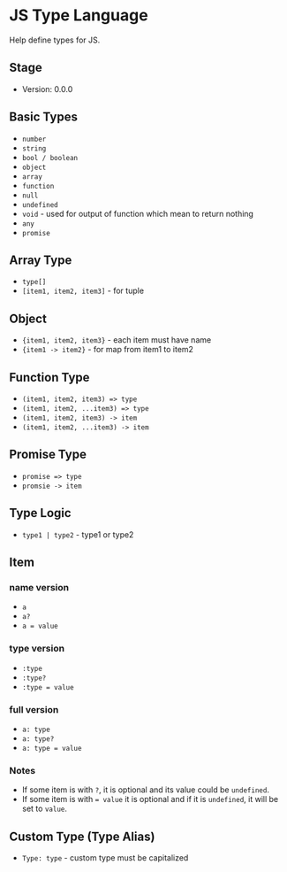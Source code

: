 # JS Type Language

Help define types for JS.

## Stage

- Version: 0.0.0

## Basic Types

- `number`
- `string`
- `bool / boolean`
- `object`
- `array`
- `function`
- `null`
- `undefined`
- `void` - used for output of function which mean to return nothing
- `any`
- `promise`

## Array Type

- `type[]`
- `[item1, item2, item3]` - for tuple

## Object

- `{item1, item2, item3}` - each item must have name
- `{item1 -> item2}` - for map from item1 to item2

## Function Type

- `(item1, item2, item3) => type`
- `(item1, item2, ...item3) => type`
- `(item1, item2, item3) -> item`
- `(item1, item2, ...item3) -> item`

## Promise Type

- `promise => type`
- `promsie -> item`

## Type Logic

- `type1 | type2` - type1 or type2

## Item

### name version

- `a`
- `a?`
- `a = value`

### type version

- `:type`
- `:type?`
- `:type = value`

### full version

- `a: type`
- `a: type?`
- `a: type = value`

### Notes

- If some item is with `?`, it is optional and its value could be `undefined`.
- If some item is with `= value` it is optional and if it is `undefined`, it will be set to `value`.

## Custom Type (Type Alias)

- `Type: type` - custom type must be capitalized
